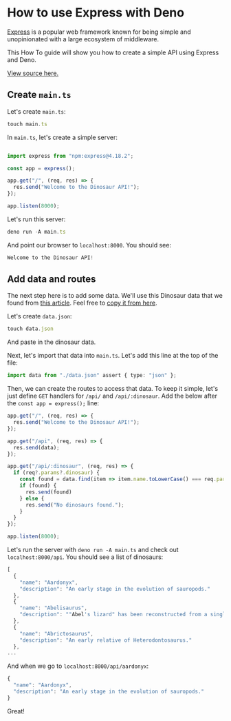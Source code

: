 # How to use Express with Deno

[Express](https://expressjs.com/) is a popular web framework known for being
simple and unopinionated with a large ecosystem of middleware.


This How To guide will show you how to create a simple API using Express and
Deno.


[View source here.](https://github.com/denoland/examples/tree/main/with-express)


## Create `main.ts`

Let's create `main.ts`:



```typescript
touch main.ts
```
In `main.ts`, let's create a simple server:



```typescript

import express from "npm:express@4.18.2";

const app = express();

app.get("/", (req, res) => {
  res.send("Welcome to the Dinosaur API!");
});

app.listen(8000);
```
Let's run this server:



```typescript
deno run -A main.ts
```
And point our browser to `localhost:8000`. You should see:



```typescript
Welcome to the Dinosaur API!
```
## Add data and routes

The next step here is to add some data. We'll use this Dinosaur data that we
found from [this article](https://www.thoughtco.com/dinosaurs-a-to-z-1093748).
Feel free to
[copy it from here](https://github.com/denoland/examples/blob/main/with-express/data.json).


Let's create `data.json`:



```typescript
touch data.json
```
And paste in the dinosaur data.


Next, let's import that data into `main.ts`. Let's add this line at the top of
the file:



```typescript
import data from "./data.json" assert { type: "json" };
```
Then, we can create the routes to access that data. To keep it simple, let's
just define `GET` handlers for `/api/` and `/api/:dinosaur`. Add the below after
the `const app = express();` line:



```typescript
app.get("/", (req, res) => {
  res.send("Welcome to the Dinosaur API!");
});

app.get("/api", (req, res) => {
  res.send(data);
});

app.get("/api/:dinosaur", (req, res) => {
  if (req?.params?.dinosaur) {
    const found = data.find(item => item.name.toLowerCase() === req.params.dinosaur.toLowerCase());
    if (found) {
      res.send(found)
    } else {
      res.send("No dinosaurs found.");
    }
  }
});

app.listen(8000);
```
Let's run the server with `deno run -A main.ts` and check out
`localhost:8000/api`. You should see a list of dinosaurs:



```typescript
[
  {
    "name": "Aardonyx",
    "description": "An early stage in the evolution of sauropods."
  },
  {
    "name": "Abelisaurus",
    "description": ""Abel's lizard" has been reconstructed from a single skull."
  },
  {
    "name": "Abrictosaurus",
    "description": "An early relative of Heterodontosaurus."
  },
...
```
And when we go to `localhost:8000/api/aardonyx`:



```typescript
{
  "name": "Aardonyx",
  "description": "An early stage in the evolution of sauropods."
}
```
Great!





